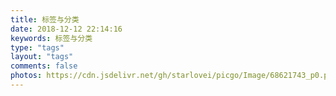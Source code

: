 ```yaml
---
title: 标签与分类
date: 2018-12-12 22:14:16
keywords: 标签与分类
type: "tags"
layout: "tags"
comments: false
photos: https://cdn.jsdelivr.net/gh/starlovei/picgo/Image/68621743_p0.png
---
```

